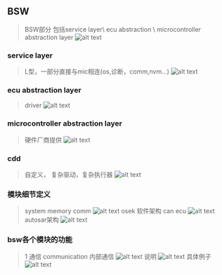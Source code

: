 ## BSW
> BSW部分
> 包括service layer\ ecu abstraction \ microcontroller abstraction layer
> ![alt text](image.png)
### service layer
> L型，一部分直接与mic相连(os,诊断，comm,nvm...)
> ![alt text](image-1.png)
### ecu abstraction layer
> driver
> ![alt text](image-2.png)
### microcontroller abstraction layer
> 硬件厂商提供
> ![alt text](image-3.png)
### cdd 
> 自定义， 复杂驱动，复杂执行器
> ![alt text](image-4.png)
### 模块细节定义
> system memory comm
> ![alt text](image-5.png)
> osek 软件架构 can ecu
> ![alt text](image-6.png)
> autosar架构
> ![alt text](image-7.png)
### bsw各个模块的功能
> 1 通信 communication 内部通信
> ![alt text](image-8.png)
> 说明
> ![alt text](image-9.png)
> 具体例子
> ![alt text](image-10.png)